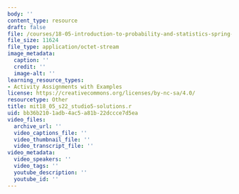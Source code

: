 ```yaml
---
body: ''
content_type: resource
draft: false
file: /courses/18-05-introduction-to-probability-and-statistics-spring-2022/mit18_05_s22_studio5-solutions.r
file_size: 11624
file_type: application/octet-stream
image_metadata:
  caption: ''
  credit: ''
  image-alt: ''
learning_resource_types:
- Activity Assignments with Examples
license: https://creativecommons.org/licenses/by-nc-sa/4.0/
resourcetype: Other
title: mit18_05_s22_studio5-solutions.r
uid: bb36b210-1adb-4ac5-a81b-22dccce7d5ea
video_files:
  archive_url: ''
  video_captions_file: ''
  video_thumbnail_file: ''
  video_transcript_file: ''
video_metadata:
  video_speakers: ''
  video_tags: ''
  youtube_description: ''
  youtube_id: ''
---
```

